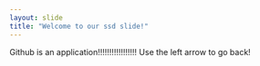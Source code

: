 ```yaml
---
layout: slide
title: "Welcome to our ssd slide!"
---
```

Github is an application!!!!!!!!!!!!!!!!!
Use the left arrow to go back!
